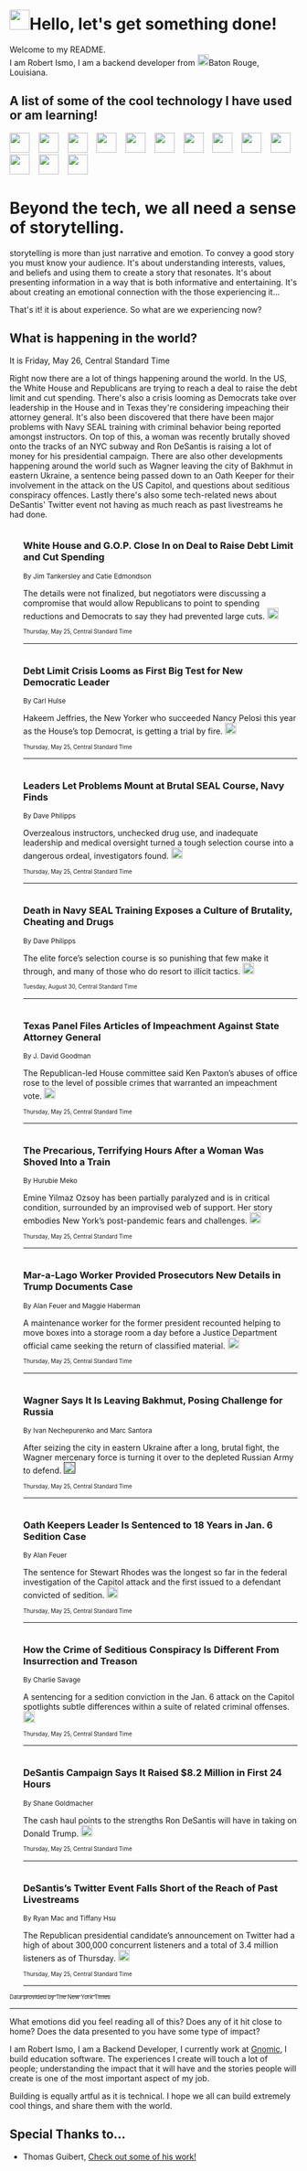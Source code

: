 <h1><img src="https://emojis.slackmojis.com/emojis/images/1643514375/3493/hot-coffee.gif?1643514375" width="35"/>Hello, let's get something done!</h1>

<p>Welcome to my README.<br/>
I am Robert Ismo, I am a backend developer from <img src="https://emojis.slackmojis.com/emojis/images/1638395689/50435/moulin_rouge.png?1638395689" width="20"/>Baton Rouge, Louisiana.</p>
<h2>A list of some of the cool technology I have used or am learning!</h2>
<p>
<img src="https://emojis.slackmojis.com/emojis/images/1643516091/21142/meow_bongotap.gif?1643516091" width="35" alt="">
<img src="https://img.shields.io/badge/Favorite%20Frontend%20Framework-SvelteKit-f83903" alt="">
<img src="https://img.shields.io/badge/Second%20Favorite-Vue-40b581" alt="">
<img src="https://img.shields.io/badge/Most%20Used%20Runtime-Nodejs-78b061" alt="">
<img src="https://emojis.slackmojis.com/emojis/images/1643517416/34482/fire.gif?1643517416" width="35" alt="">
<img src="https://img.shields.io/badge/Javascript%20But%20Better-Typescript-0078ca" alt="">
<img src="https://img.shields.io/badge/Favorite%20Language-Elixir-3e244d" alt="">
<img src="https://img.shields.io/badge/Containerize%20Everything-Docker-6ac9ef" alt="">
<img src="https://emojis.slackmojis.com/emojis/images/1643514596/5999/meow_party.gif?1643514596" width="35" alt="">
<img src="https://img.shields.io/badge/API%20Love%20Language-Graphql-de32a5" alt="">
<img src="https://img.shields.io/badge/Our%20Favorite%20Version%20Controller-Git-e94f33" alt="">
<img src="https://img.shields.io/badge/Favorite%20Database-Redis-d42d1d" alt="">
<img src="https://emojis.slackmojis.com/emojis/images/1643514559/5584/deployparrot.gif?1643514559" width="35" alt="">
<img src="https://img.shields.io/badge/Container%20Interstate-RabbitMQ-f66200" alt="">
<img src="https://img.shields.io/badge/Gotta%20Learn-Kubernetes-316adf" alt="">
<img src="https://img.shields.io/badge/Really%20Mature%20Now-WASM-654fef" alt="">
<img src="https://emojis.slackmojis.com/emojis/images/1666642497/61942/dance_vibe.gif?1666642497" width="35" alt="">
<img src="https://img.shields.io/badge/For%20My%20M1-ARM64-657d96" alt="">
<img src="https://img.shields.io/badge/Loving%20This%20So%20Much-TailwindCSS-17bcb5" alt="">
<img src="https://img.shields.io/badge/Cool%20Build%20Tool-Vite-f9cb24" alt="">
<img src="https://emojis.slackmojis.com/emojis/images/1669231376/62819/working-on-it.gif?1669231376" width="35" alt="">
<img src="https://img.shields.io/badge/Fun%20and%20Easy%20Database-MongoDB-5f8c49" alt="">
<img src="https://img.shields.io/badge/JS%20Life%20Support-NPM-c73737" alt="">
<img src="https://img.shields.io/badge/I%20Liked%20It-DynamoDB-0073b9" alt="">
<img src="https://emojis.slackmojis.com/emojis/images/1643514045/46/question.gif?1643514045" width="35" alt="">
<img src="https://img.shields.io/badge/cool-React-60d6f9" alt="">
<img src="https://img.shields.io/badge/Future%20Big%20Project-Lambda-f37e00" alt="">
<img src="https://img.shields.io/badge/NPM%20But%20Better-PNPM-f1aa07" alt="">
<img src="https://emojis.slackmojis.com/emojis/images/1643514943/9662/fbwow.gif?1643514943" width="35" alt="">
<img src="https://img.shields.io/badge/First%20Language-C-662079" alt="">
<img src="https://img.shields.io/badge/Where%20I%20Deploy%20Frontend-Vercel-000000" alt="">
<img src="https://img.shields.io/badge/Who%20Does%20not%20Want%20an%20App-Swift-f9492a" alt="">
<img src="https://emojis.slackmojis.com/emojis/images/1643514058/151/javascript.png?1643514058" width="35" alt="">
<img src="https://img.shields.io/badge/cool-Python-fbd542" alt="">
<img src="https://img.shields.io/badge/Favorite%20Something-Stripe-656cdc" alt="">
<img src="https://img.shields.io/badge/Of%20Course-HTML5-ed6327" alt="">
<img src="https://emojis.slackmojis.com/emojis/images/1660415405/60731/bomb.gif?1660415405" width="35" alt="">
<img src="https://img.shields.io/badge/hate-CSS-2964ec" alt="">
<img src="https://img.shields.io/badge/Learning-CircleCI-141215" alt="">
<img src="https://img.shields.io/badge/Learning-Rust-fbbb3b" alt="">
<img src="https://emojis.slackmojis.com/emojis/images/1660415397/60712/writing-hand.gif?1660415397" width="35" alt="">
<img src="https://img.shields.io/badge/Dev%20Browser%20of%20Choice-Firefox-cc4e26" alt="">
<img src="https://img.shields.io/badge/Recoverying%20From%20Windows-UNIX-1781e3" alt="">
<img src="https://img.shields.io/badge/LOVE-LogSeq-90c1c2" alt="">
<img src="https://emojis.slackmojis.com/emojis/images/1643514066/223/kirby.gif?1643514066" width="35" alt="">
<img src="https://img.shields.io/badge/Daily%20Driver-MacOS-e6e6e8" alt="">
<img src="https://img.shields.io/badge/Git%20Server-Github-000000" alt="">
<img src="https://img.shields.io/badge/enjoyable-EC2-f17428" alt="">
<img src="https://emojis.slackmojis.com/emojis/images/1643514239/2069/excited.gif?1643514239" width="35" alt="">
</p>
<h1>Beyond the tech, we all need a sense of storytelling.</h1>
<p>storytelling is more than just narrative and emotion. To convey a good story you must know your audience. It's about understanding interests, values, and beliefs and using them to create a story that resonates. It's about presenting information in a way that is both informative and entertaining. It's about creating an emotional connection with the those experiencing it...</p>
<p>That's it! it is about experience. So what are we experiencing now?</p>
<h2>What is happening in the world?</h2>
<p>It is Friday, May 26, Central Standard Time</p>
<p>
Right now there are a lot of things happening around the world. In the US, the White House and Republicans are trying to reach a deal to raise the debt limit and cut spending. There&#39;s also a crisis looming as Democrats take over leadership in the House and in Texas they&#39;re considering impeaching their attorney general. It&#39;s also been discovered that there have been major problems with Navy SEAL training with criminal behavior being reported amongst instructors. On top of this, a woman was recently brutally shoved onto the tracks of an NYC subway and Ron DeSantis is raising a lot of money for his presidential campaign. There are also other developments happening around the world such as Wagner leaving the city of Bakhmut in eastern Ukraine, a sentence being passed down to an Oath Keeper for their involvement in the attack on the US Capitol, and questions about seditious conspiracy offences. Lastly there&#39;s also some tech-related news about DeSantis&#39; Twitter event not having as much reach as past livestreams he had done.</p>
<ol>
<img src="https://img.shields.io/badge/-us-blue" alt="">
<h3>White House and G.O.P. Close In on Deal to Raise Debt Limit and Cut Spending</h3>
<sub>By Jim Tankersley and Catie Edmondson</sub>
<p>The details were not finalized, but negotiators were discussing a compromise that would allow Republicans to point to spending reductions and Democrats to say they had prevented large cuts.  <a href="https://nyti.ms/3q8ZDZV"><img src="https://developer.nytimes.com/files/poweredby_nytimes_30b.png?v=1583354208352" height="20"></a></p>
<sub><sub>Thursday, May 25, Central Standard Time</sub></sub>
<hr/>
<img src="https://img.shields.io/badge/-us-blue" alt="">
<h3>Debt Limit Crisis Looms as First Big Test for New Democratic Leader</h3>
<sub>By Carl Hulse</sub>
<p>Hakeem Jeffries, the New Yorker who succeeded Nancy Pelosi this year as the House’s top Democrat, is getting a trial by fire.  <a href="https://nyti.ms/3MWOa8s"><img src="https://developer.nytimes.com/files/poweredby_nytimes_30b.png?v=1583354208352" height="20"></a></p>
<sub><sub>Thursday, May 25, Central Standard Time</sub></sub>
<hr/>
<img src="https://img.shields.io/badge/-us-blue" alt="">
<h3>Leaders Let Problems Mount at Brutal SEAL Course, Navy Finds</h3>
<sub>By Dave Philipps</sub>
<p>Overzealous instructors, unchecked drug use, and inadequate leadership and medical oversight turned a tough selection course into a dangerous ordeal, investigators found.  <a href="https://nyti.ms/42dnsg9"><img src="https://developer.nytimes.com/files/poweredby_nytimes_30b.png?v=1583354208352" height="20"></a></p>
<sub><sub>Thursday, May 25, Central Standard Time</sub></sub>
<hr/>
<img src="https://img.shields.io/badge/-us-blue" alt="">
<h3>Death in Navy SEAL Training Exposes a Culture of Brutality, Cheating and Drugs</h3>
<sub>By Dave Philipps</sub>
<p>The elite force’s selection course is so punishing that few make it through, and many of those who do resort to illicit tactics.  <a href="https://nyti.ms/3cspGVt"><img src="https://developer.nytimes.com/files/poweredby_nytimes_30b.png?v=1583354208352" height="20"></a></p>
<sub><sub>Tuesday, August 30, Central Standard Time</sub></sub>
<hr/>
<img src="https://img.shields.io/badge/-us-blue" alt="">
<h3>Texas Panel Files Articles of Impeachment Against State Attorney General</h3>
<sub>By J. David Goodman</sub>
<p>The Republican-led House committee said Ken Paxton’s abuses of office rose to the level of possible crimes that warranted an impeachment vote.  <a href="https://nyti.ms/3OG3dF8"><img src="https://developer.nytimes.com/files/poweredby_nytimes_30b.png?v=1583354208352" height="20"></a></p>
<sub><sub>Thursday, May 25, Central Standard Time</sub></sub>
<hr/>
<img src="https://img.shields.io/badge/-nyregion-blue" alt="">
<h3>The Precarious, Terrifying Hours After a Woman Was Shoved Into a Train</h3>
<sub>By Hurubie Meko</sub>
<p>Emine Yilmaz Ozsoy has been partially paralyzed and is in critical condition, surrounded by an improvised web of support. Her story embodies New York’s post-pandemic fears and challenges.  <a href="https://nyti.ms/42a8RlP"><img src="https://developer.nytimes.com/files/poweredby_nytimes_30b.png?v=1583354208352" height="20"></a></p>
<sub><sub>Thursday, May 25, Central Standard Time</sub></sub>
<hr/>
<img src="https://img.shields.io/badge/-us-blue" alt="">
<h3>Mar-a-Lago Worker Provided Prosecutors New Details in Trump Documents Case</h3>
<sub>By Alan Feuer and Maggie Haberman</sub>
<p>A maintenance worker for the former president recounted helping to move boxes into a storage room a day before a Justice Department official came seeking the return of classified material.  <a href="https://nyti.ms/45tInP4"><img src="https://developer.nytimes.com/files/poweredby_nytimes_30b.png?v=1583354208352" height="20"></a></p>
<sub><sub>Thursday, May 25, Central Standard Time</sub></sub>
<hr/>
<img src="https://img.shields.io/badge/-world-blue" alt="">
<h3>Wagner Says It Is Leaving Bakhmut, Posing Challenge for Russia</h3>
<sub>By Ivan Nechepurenko and Marc Santora</sub>
<p>After seizing the city in eastern Ukraine after a long, brutal fight, the Wagner mercenary force is turning it over to the depleted Russian Army to defend.  <a href=""><img src="https://developer.nytimes.com/files/poweredby_nytimes_30b.png?v=1583354208352" height="20"></a></p>
<sub><sub>Thursday, May 25, Central Standard Time</sub></sub>
<hr/>
<img src="https://img.shields.io/badge/-us-blue" alt="">
<h3>Oath Keepers Leader Is Sentenced to 18 Years in Jan. 6 Sedition Case</h3>
<sub>By Alan Feuer</sub>
<p>The sentence for Stewart Rhodes was the longest so far in the federal investigation of the Capitol attack and the first issued to a defendant convicted of sedition.  <a href="https://nyti.ms/3qd4md2"><img src="https://developer.nytimes.com/files/poweredby_nytimes_30b.png?v=1583354208352" height="20"></a></p>
<sub><sub>Thursday, May 25, Central Standard Time</sub></sub>
<hr/>
<img src="https://img.shields.io/badge/-us-blue" alt="">
<h3>How the Crime of Seditious Conspiracy Is Different From Insurrection and Treason</h3>
<sub>By Charlie Savage</sub>
<p>A sentencing for a sedition conviction in the Jan. 6 attack on the Capitol spotlights subtle differences within a suite of related criminal offenses.  <a href="https://nyti.ms/3CflFNr"><img src="https://developer.nytimes.com/files/poweredby_nytimes_30b.png?v=1583354208352" height="20"></a></p>
<sub><sub>Thursday, May 25, Central Standard Time</sub></sub>
<hr/>
<img src="https://img.shields.io/badge/-us-blue" alt="">
<h3>DeSantis Campaign Says It Raised $8.2 Million in First 24 Hours</h3>
<sub>By Shane Goldmacher</sub>
<p>The cash haul points to the strengths Ron DeSantis will have in taking on Donald Trump.  <a href="https://nyti.ms/3Wyl9TI"><img src="https://developer.nytimes.com/files/poweredby_nytimes_30b.png?v=1583354208352" height="20"></a></p>
<sub><sub>Thursday, May 25, Central Standard Time</sub></sub>
<hr/>
<img src="https://img.shields.io/badge/-technology-blue" alt="">
<h3>DeSantis’s Twitter Event Falls Short of the Reach of Past Livestreams</h3>
<sub>By Ryan Mac and Tiffany Hsu</sub>
<p>The Republican presidential candidate’s announcement on Twitter had a high of about 300,000 concurrent listeners and a total of 3.4 million listeners as of Thursday.  <a href="https://nyti.ms/3Mw9SPr"><img src="https://developer.nytimes.com/files/poweredby_nytimes_30b.png?v=1583354208352" height="20"></a></p>
<sub><sub>Thursday, May 25, Central Standard Time</sub></sub>
<hr/>
</ol>
<a href="https://developer.nytimes.com"><sub><sub>Data provided by The New York Times</sub></sub></a>
<hr/>
<p>What emotions did you feel reading all of this? Does any of it hit close to home? Does the data presented to you have some type of impact?</p>
<p>I am Robert Ismo, I am a Backend Developer, I currently work at <a href="https://gnomic.education/">Gnomic</a>, I build education software. The experiences I create will touch a lot of people; understanding the impact that it will have and the stories people will create is one of the most important aspect of my job.</p>
<p>Building is equally artful as it is technical. I hope we all can build extremely cool things, and share them with the world.</p>
<h2>Special Thanks to...</h2>
<ul>
<li>Thomas Guibert, <a href="https://github.com/thmsgbrt/thmsgbrt">Check out some of his work!</a></li>
</ul>